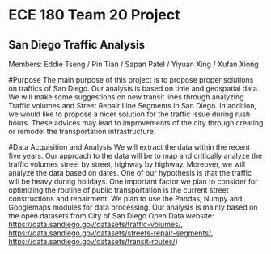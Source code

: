 ECE 180 Team 20 Project
=======================
San Diego Traffic Analysis
--------------------------

Members: Eddie Tseng / Pin Tian / Sapan Patel / Yiyuan Xing / Xufan Xiong

#Purpose
The main purpose of this project is to propose proper solutions on traffics of San Diego. Our analysis is based on time and geospatial data. We will make some suggestions on new transit lines through analyzing Traffic volumes and Street Repair Line Segments in San Diego. In addition, we would like to propose a nicer solution for the traffic issue during rush hours.  These advices may lead to improvements of the city through creating or remodel the transportation infrastructure. 

#Data Acquisition and Analysis 
We will extract the data within the recent five years. Our approach to the data will be to map and critically analyze the traffic volumes street by street, highway by highway. Moreover, we will analyze the data based on dates. One of our hypothesis is that the traffic will be heavy during holidays. One important factor we plan to consider for optimizing the routine of public transportation is the current street constructions and repairment. We plan to use the Pandas, Numpy and Googlemaps modules for data processing. 
Our analysis is mainly based on the open datasets from City of San Diego Open Data website:
https://data.sandiego.gov/datasets/traffic-volumes/, https://data.sandiego.gov/datasets/streets-repair-segments/, https://data.sandiego.gov/datasets/transit-routes/)
